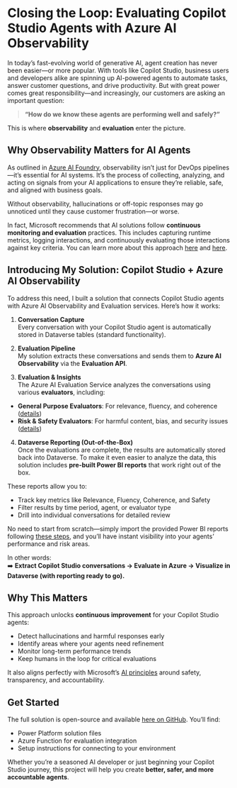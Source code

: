 # Closing the Loop: Evaluating Copilot Studio Agents with Azure AI Observability

In today’s fast-evolving world of generative AI, agent creation has never been easier—or more popular. With tools like Copilot Studio, business users and developers alike are spinning up AI-powered agents to automate tasks, answer customer questions, and drive productivity. But with great power comes great responsibility—and increasingly, our customers are asking an important question:

> **“How do we know these agents are performing well and safely?”**

This is where **observability** and **evaluation** enter the picture.

## Why Observability Matters for AI Agents

As outlined in [Azure AI Foundry](https://learn.microsoft.com/en-us/azure/ai-foundry/concepts/observability), observability isn’t just for DevOps pipelines—it’s essential for AI systems. It’s the process of collecting, analyzing, and acting on signals from your AI applications to ensure they’re reliable, safe, and aligned with business goals.

Without observability, hallucinations or off-topic responses may go unnoticed until they cause customer frustration—or worse.

In fact, Microsoft recommends that AI solutions follow **continuous monitoring and evaluation** practices. This includes capturing runtime metrics, logging interactions, and continuously evaluating those interactions against key criteria. You can learn more about this approach [here](https://learn.microsoft.com/en-us/azure/ai-foundry/how-to/monitor-applications) and [here](https://learn.microsoft.com/en-us/azure/ai-foundry/how-to/continuous-evaluation-agents).

## Introducing My Solution: Copilot Studio + Azure AI Observability

To address this need, I built a solution that connects Copilot Studio agents with Azure AI Observability and Evaluation services. Here’s how it works:

1. **Conversation Capture**  
Every conversation with your Copilot Studio agent is automatically stored in Dataverse tables (standard functionality).

2. **Evaluation Pipeline**  
My solution extracts these conversations and sends them to **Azure AI Observability** via the **Evaluation API**.

3. **Evaluation & Insights**  
The Azure AI Evaluation Service analyzes the conversations using various **evaluators**, including:
- **General Purpose Evaluators**: For relevance, fluency, and coherence ([details](https://learn.microsoft.com/en-us/azure/ai-foundry/concepts/evaluation-evaluators/general-purpose-evaluators))
- **Risk & Safety Evaluators**: For harmful content, bias, and security issues ([details](https://learn.microsoft.com/en-us/azure/ai-foundry/concepts/evaluation-evaluators/risk-safety-evaluators))

4. **Dataverse Reporting (Out-of-the-Box)**  
Once the evaluations are complete, the results are automatically stored back into Dataverse. To make it even easier to analyze the data, this solution includes **pre-built Power BI reports** that work right out of the box.

These reports allow you to:
- Track key metrics like Relevance, Fluency, Coherence, and Safety
- Filter results by time period, agent, or evaluator type
- Drill into individual conversations for detailed review

No need to start from scratch—simply import the provided Power BI reports following [these steps](https://github.com/v7herman4/copilotstudio-and-azure-evaluation-service/blob/main/documentation/howtousereporting.md), and you’ll have instant visibility into your agents’ performance and risk areas.

In other words:  
➡️ **Extract Copilot Studio conversations → Evaluate in Azure → Visualize in Dataverse (with reporting ready to go).**

## Why This Matters

This approach unlocks **continuous improvement** for your Copilot Studio agents:
- Detect hallucinations and harmful responses early
- Identify areas where your agents need refinement
- Monitor long-term performance trends
- Keep humans in the loop for critical evaluations

It also aligns perfectly with Microsoft’s [AI principles](https://www.microsoft.com/ai/responsible-ai) around safety, transparency, and accountability.

## Get Started

The full solution is open-source and available [here on GitHub](https://github.com/v7herman4/copilotstudio-and-azure-evaluation-service). You’ll find:
- Power Platform solution files
- Azure Function for evaluation integration
- Setup instructions for connecting to your environment

Whether you’re a seasoned AI developer or just beginning your Copilot Studio journey, this project will help you create **better, safer, and more accountable agents**.
